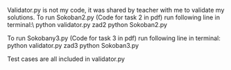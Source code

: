 Validator.py is not my code, it was shared by teacher with me to validate my solutions.
To run Sokoban2.py (Code for task 2 in pdf) run following line in terminal:\\
python validator.py zad2 python Sokoban2.py

To run Sokobany3.py (Code for task 3 in pdf) run following line in terminal:
python validator.py zad3 python Sokoban3.py

Test cases are all included in validator.py 
